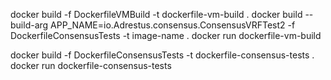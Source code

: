 docker build -f DockerfileVMBuild -t dockerfile-vm-build .
docker build --build-arg APP_NAME=io.Adrestus.consensus.ConsensusVRFTest2 -f DockerfileConsensusTests -t image-name .
docker run dockerfile-vm-build

docker build -f DockerfileConsensusTests -t dockerfile-consensus-tests .
docker run dockerfile-consensus-tests